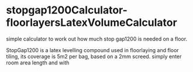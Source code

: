 # stopgap1200Calculator-floorlayersLatexVolumeCalculator
simple calculator to work out how much stop gap1200 is needed on a floor.


StopGap1200 is a latex levelling compound used in floorlaying and floor tiling, its coverage is 5m2 per bag, based on a 2mm screed.
simply enter room area length and with 
